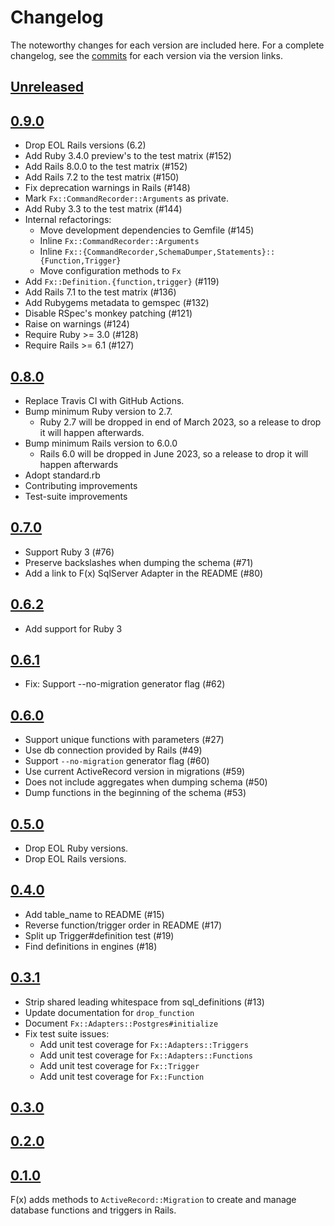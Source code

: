 # Changelog

The noteworthy changes for each version are included here. For a complete
changelog, see the [commits] for each version via the version links.

[commits]: https://github.com/teoljungberg/fx/commits/master

## [Unreleased]

[Unreleased]: https://github.com/teoljungberg/fx/compare/v0.8.0..HEAD

## [0.9.0]

[0.9.0]: https://github.com/teoljungberg/fx/compare/v0.8.0...v0.9.0

- Drop EOL Rails versions (6.2)
- Add Ruby 3.4.0 preview's to the test matrix (#152)
- Add Rails 8.0.0 to the test matrix (#152)
- Add Rails 7.2 to the test matrix (#150)
- Fix deprecation warnings in Rails (#148)
- Mark `Fx::CommandRecorder::Arguments` as private.
- Add Ruby 3.3 to the test matrix (#144)
- Internal refactorings:
  - Move development dependencies to Gemfile (#145)
  - Inline `Fx::CommandRecorder::Arguments`
  - Inline `Fx::{CommandRecorder,SchemaDumper,Statements}::{Function,Trigger}`
  - Move configuration methods to `Fx`
- Add `Fx::Definition.{function,trigger}` (#119)
- Add Rails 7.1 to the test matrix (#136)
- Add Rubygems metadata to gemspec (#132)
- Disable RSpec's monkey patching (#121)
- Raise on warnings (#124)
- Require Ruby >= 3.0 (#128)
- Require Rails >= 6.1 (#127)

## [0.8.0]

[0.8.0]: https://github.com/teoljungberg/fx/compare/v0.7.0...v0.8.0

- Replace Travis CI with GitHub Actions.
- Bump minimum Ruby version to 2.7.
   - Ruby 2.7 will be dropped in end of March 2023, so a release to drop it will
     happen afterwards.
- Bump minimum Rails version to 6.0.0
   - Rails 6.0 will be dropped in June 2023, so a release to drop it will happen
     afterwards
- Adopt standard.rb
- Contributing improvements
- Test-suite improvements

## [0.7.0]

[0.7.0]: https://github.com/teoljungberg/fx/compare/v0.6.2...v0.7.0

- Support Ruby 3 (#76)
- Preserve backslashes when dumping the schema (#71)
- Add a link to F(x) SqlServer Adapter in the README (#80)

## [0.6.2]

[0.6.2]: https://github.com/teoljungberg/fx/compare/v0.6.1...v0.6.2

- Add support for Ruby 3

## [0.6.1]

[0.6.1]: https://github.com/teoljungberg/fx/compare/v0.6.0...v0.6.1

- Fix: Support --no-migration generator flag (#62)

## [0.6.0]

[0.6.0]: https://github.com/teoljungberg/fx/compare/v0.5.0...v0.6.0

- Support unique functions with parameters (#27)
- Use db connection provided by Rails (#49)
- Support `--no-migration` generator flag (#60)
- Use current ActiveRecord version in migrations (#59)
- Does not include aggregates when dumping schema (#50)
- Dump functions in the beginning of the schema (#53)

## [0.5.0]

[0.5.0]: https://github.com/teoljungberg/fx/compare/v0.4.0...v0.5.0

- Drop EOL Ruby versions.
- Drop EOL Rails versions.

## [0.4.0]

[0.4.0]: https://github.com/teoljungberg/fx/compare/v0.3.1...v0.4.0

- Add table_name to README (#15)
- Reverse function/trigger order in README (#17)
- Split up Trigger#definition test (#19)
- Find definitions in engines (#18)

## [0.3.1]

[0.3.1]: https://github.com/teoljungberg/fx/compare/v0.3.0...v0.3.1

- Strip shared leading whitespace from sql_definitions (#13)
- Update documentation for `drop_function`
- Document `Fx::Adapters::Postgres#initialize`
- Fix test suite issues:
   - Add unit test coverage for `Fx::Adapters::Triggers`
   - Add unit test coverage for `Fx::Adapters::Functions`
   - Add unit test coverage for `Fx::Trigger`
   - Add unit test coverage for `Fx::Function`

## [0.3.0]

[0.3.0]: https://github.com/teoljungberg/fx/compare/v0.2.0...v0.3.0

## [0.2.0]

[0.2.0]: https://github.com/teoljungberg/fx/compare/v0.1.0...v0.2.0

## [0.1.0]

F(x) adds methods to `ActiveRecord::Migration` to create and manage database
functions and triggers in Rails.

[0.1.0]: https://github.com/teoljungberg/fx/compare/4ccf986643d9de82038977eff8c6b1a4a716d698...v0.1.0
